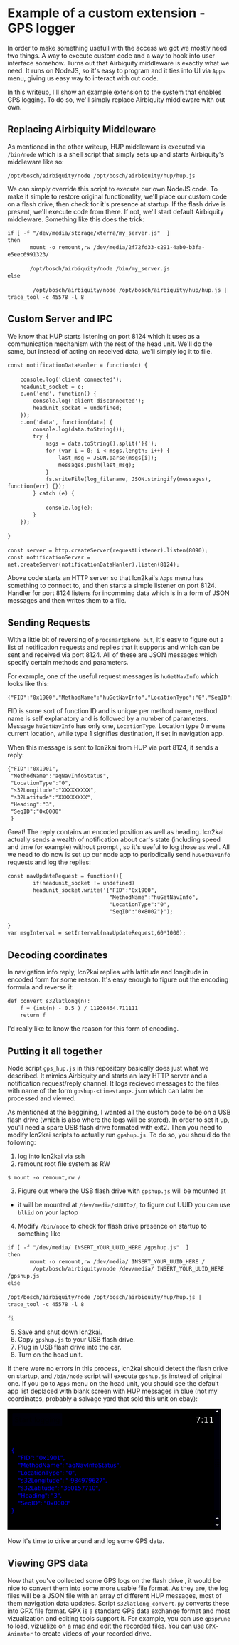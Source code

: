 # Example of a custom extension - GPS logger

In order to make something usefull with the access we got we mostly need two things. A way to execute custom code and a way to hook into user interface somehow. Turns out that Airbiquity middleware is exactly what we need. It runs on NodeJS, so it's easy to program and it ties into UI via `Apps` menu, giving us easy way to interact with out code. 

In this writeup, I'll show an example extension to the system that enables GPS logging. To do so, we'll simply replace Airbiquity middleware with out own. 

## Replacing Airbiquity Middleware 

As mentioned in the other writeup, HUP middleware is executed via `/bin/node` which is a shell script that simply sets up and starts Airbiquity's middleware like so:
```
/opt/bosch/airbiquity/node /opt/bosch/airbiquity/hup/hup.js
```

We can simply override this script to execute our own NodeJS code. To make it simple to restore original functionality, we'll place our custom code on a flash drive, then check for it's presence at startup. If the flash drive is present, we'll execute code from there. If not, we'll start default Airbiquity middleware. 
Something like this does the trick:

```
if [ -f "/dev/media/storage/xterra/my_server.js"  ]
then
       mount -o remount,rw /dev/media/2f72fd33-c291-4ab0-b3fa-e5eec6991323/

       /opt/bosch/airbiquity/node /bin/my_server.js
else

        /opt/bosch/airbiquity/node /opt/bosch/airbiquity/hup/hup.js | trace_tool -c 45578 -l 8
```

## Custom Server and IPC 

We know that HUP starts listening on port 8124 which it uses as a communication mechanism with the rest of the head unit. We'll do the same, but instead of acting on received data, we'll simply log it to file. 

```
const notificationDataHanler = function(c) {

    console.log('client connected');
    headunit_socket = c;
    c.on('end', function() {
        console.log('client disconnected');
        headunit_socket = undefined;
    });
    c.on('data', function(data) {
        console.log(data.toString());
        try {
            msgs = data.toString().split('}{');
            for (var i = 0; i < msgs.length; i++) {
                last_msg = JSON.parse(msgs[i]);
                messages.push(last_msg);
            }
            fs.writeFile(log_filename, JSON.stringify(messages), function(err) {});
        } catch (e) {

            console.log(e);
        }
    });

}

const server = http.createServer(requestListener).listen(8090);
const notificationServer = net.createServer(notificationDataHanler).listen(8124);
```

Above code starts an HTTP server so that lcn2kai's `Apps` menu has something to connect to, and then starts a simple listener on port 8124. Handler for port 8124 listens for incomming data which is in a form of JSON messages and then writes them to a file.

## Sending Requests

With a little bit of reversing of `procsmartphone_out`, it's easy to figure out a list of notification requests and replies that it supports and which can be sent and received via port 8124. All of these are JSON messages which specify certain methods and parameters. 

For example, one of the useful request messages is `huGetNavInfo` which looks like this:

```
{"FID":"0x1900","MethodName":"huGetNavInfo","LocationType":"0","SeqID":"0x8002"}
```

FID is some sort of function ID and is unique per method name, method name is self explanatory and is followed by a number of parameters. Message `huGetNavInfo` has only one, `LocationType`. Location type 0 means current location, while type 1 signifies destination, if set in navigation app. 

When this message is sent to lcn2kai from HUP via port 8124, it sends a reply:

```
{"FID":"0x1901",
 "MethodName":"aqNavInfoStatus",
 "LocationType":"0",
 "s32Longitude":"XXXXXXXXX",
 "s32Latitude":"XXXXXXXXX",
 "Heading":"3",
 "SeqID":"0x0000"
 }
```

Great! The reply contains an encoded position as well as heading. lcn2kai actually sends a wealth of notification about car's state (including speed and time for example) without prompt , so it's useful to log those as well.
All we need to do now is set up our node app to periodically send `huGetNavInfo` requests and log the replies:

```
const navUpdateRequest = function(){
        if(headunit_socket != undefined)
        headunit_socket.write('{"FID":"0x1900",
                                "MethodName":"huGetNavInfo",
                                "LocationType":"0",
                                "SeqID":"0x8002"}');

}
var msgInterval = setInterval(navUpdateRequest,60*1000);
```

## Decoding coordinates 

In navigation info reply, lcn2kai replies with lattitude and longitude in encoded form for some reason. It's easy enough to figure out the encoding formula and reverse it:

```
def convert_s32latlong(n):
    f = (int(n) - 0.5 ) / 11930464.711111
    return f
```

I'd really like to know the reason for this form of encoding. 


## Putting it all together

Node script `gps_hup.js` in this repository basically does just what we described. It mimics Airbiquity and starts an lazy HTTP server and a notification request/reply channel. It logs recieved messages to the files with name of the form `gpshup-<timestamp>.json` which can later be processed and viewed. 

As mentioned at the beggining, I wanted all the custom code to be on a USB flash drive (which is also where the logs will be stored). In order to set it up, you'll need a spare USB flash drive formated with ext2. Then you need to modify lcn2kai scripts to actually run `gpshup.js`. To do so, you should do the following:

1. log into lcn2kai via ssh
2. remount root file system as RW 
```
$ mount -o remount,rw / 
```
3. Figure out where the USB flash drive with `gpshup.js` will be mounted at
  - it will be mounted at `/dev/media/<UUID>/`, to figure out UUID you can use `blkid` on your laptop
4. Modify  `/bin/node` to check for flash drive presence on startup to something like

```
if [ -f "/dev/media/ INSERT_YOUR_UUID_HERE /gpshup.js"  ]
then
       mount -o remount,rw /dev/media/ INSERT_YOUR_UUID_HERE /
        /opt/bosch/airbiquity/node /dev/media/ INSERT_YOUR_UUID_HERE /gpshup.js
else

/opt/bosch/airbiquity/node /opt/bosch/airbiquity/hup/hup.js | trace_tool -c 45578 -l 8

fi 
```
5. Save and shut down lcn2kai. 
6. Copy `gpshup.js` to your USB flash drive. 
7. Plug in USB flash drive into the car.
8. Turn on the head unit. 

If there were no errors in this process, lcn2kai should detect the flash drive on startup, and `/bin/node` script will execute `gpshup.js` instead of original one. If you go to `Apps` menu on the head unit, you should see the default app list deplaced with blank screen with HUP messages in blue (not my coordinates, probably a salvage yard that sold this unit on ebay):

![gpshup](images/04_gpshup_app.bmp)


Now it's time to drive around and  log some GPS data. 

## Viewing GPS data

Now that you've collected some GPS logs on the flash drive , it would be nice to convert them into some more usable file format. As they are, the log files will be a JSON file with an array of different HUP messages, most of them navigation data updates. Script `s32latlong_convert.py` converts these into GPX file format. GPX is a standard GPS data exchange format and most vizualization and editing tools support it. For example, you can use `gpsprune` to load, vizualize on a map and edit the recorded files. You can use `GPX-Animator` to create videos of your recorded drive. 
